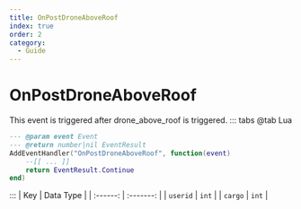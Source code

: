 ```yaml
---
title: OnPostDroneAboveRoof
index: true
order: 2
category:
  - Guide
---
```


# OnPostDroneAboveRoof
This event is triggered after drone_above_roof is triggered.
::: tabs
@tab Lua
```lua
--- @param event Event
--- @return number|nil EventResult
AddEventHandler("OnPostDroneAboveRoof", function(event)
    --[[ ... ]]
    return EventResult.Continue
end)
```

:::
|    Key   | Data Type |
| :------: | :-------: |
| `userid` |   `int`   |
|  `cargo` |   `int`   |
